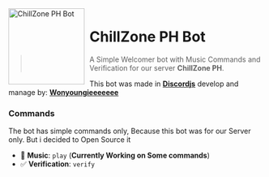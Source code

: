 <img width="150" height="150" align="left" style="float: left; margin: 0 10px 0 0;" alt="ChillZone PH Bot" src="https://media.discordapp.net/attachments/877259788055117894/881134688863932446/unnamed.jpg??size=1024"> 

# ChillZone PH Bot

>  A Simple Welcomer bot with Music Commands and Verification for our server **ChillZone PH**.

This bot was made in [**Discordjs**](https://discord.js.org) develop and manage by: [**Wonyoungieeeeeee**](https://github.com/Wonyoungieeeeeee)


### Commands

The bot has simple commands only, Because this bot was for our Server only. But i decided to Open Source it

* 🎵 **Music**: `play`
(__Currently Working on Some commands__)
* ✅ **Verification**: `verify`


## 
